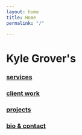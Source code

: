 ```yaml
---
layout: home
title: Home
permalink: "/"

---
```

# Kyle Grover's

### [services](/services/ "Services I Offer")

### [client work](/client-work/ "Recent Client Work")

### [projects](/projects/ "My Projects")

### [bio & contact](/contact/ "Who is this guy?")